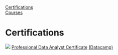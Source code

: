 [Certifications](#certifications)  
[Courses](#courses)

# Certifications
![](https://drive.google.com/uc?export=view&id=1e_hAT_wGVY7fMukWqRqZBPcsUN5yxpUn) [Professional Data Analyst Certificate](https://drive.google.com/uc?export=view&id=1M1H8UrQXcgMuSL6U2TiMlN_K8ln0TIFp) [(Datacamp)](https://www.datacamp.com/certificate/DA0017572637299)
